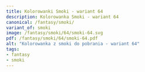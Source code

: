 ```yaml
---
title: Kolorowanki Smoki - wariant 64
description: Kolorowanka Smoki - wariant 64
canonical: /fantasy/smoki/
variant_of: smoki
image: /fantasy/smoki/64/smoki-64.svg
pdf: /fantasy/smoki/64/smoki-64.pdf
alt: "Kolorowanka z smoki do pobrania - wariant 64"
tags:
- fantasy
- smoki
---
```

